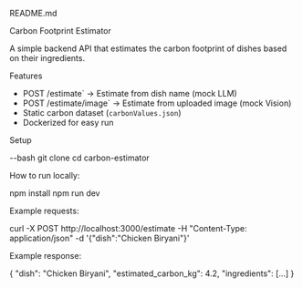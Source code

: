 README.md 

Carbon Footprint Estimator

A simple backend API that estimates the carbon footprint of dishes based on their ingredients.


Features
 - POST /estimate` → Estimate from dish name (mock LLM)
 - POST /estimate/image` → Estimate from uploaded image (mock Vision)
 - Static carbon dataset (`carbonValues.json`)
 - Dockerized for easy run

Setup

--bash
git clone <your-repo>
cd carbon-estimator

How to run locally:

npm install
npm run dev


Example requests:

curl -X POST http://localhost:3000/estimate -H "Content-Type: application/json" -d '{"dish":"Chicken Biryani"}'


Example response:

{
  "dish": "Chicken Biryani",
  "estimated_carbon_kg": 4.2,
  "ingredients": [...]
}
